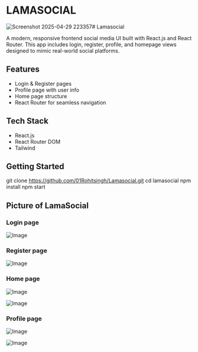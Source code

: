 # LAMASOCIAL 
![Screenshot 2025-04-29 223357](https://github.com/user-attachments/assets/fb648d83-2cd0-4979-bee0-314b3c3da257)# Lamasocial 

A modern, responsive frontend social media UI built with React.js and React Router. This app includes login, register, profile, and homepage views designed to mimic real-world social platforms.

## Features
- Login & Register pages
- Profile page with user info
- Home page structure
- React Router for seamless navigation

## Tech Stack
- React.js
- React Router DOM
- Tailwind

## Getting Started
git clone https://github.com/01Rohitsingh/Lamasocial.git
cd lamasocial
npm install
npm start

##  Picture of LamaSocial

### Login page
![Image](https://github.com/user-attachments/assets/e901e9a6-4e9b-4cc3-b77c-47d740b358a3)
### Register page
![Image](https://github.com/user-attachments/assets/cf0cda1c-85c6-4d20-9e09-93283cddb284)
### Home page
![Image](https://github.com/user-attachments/assets/36ae3d21-c8df-4f22-99ff-f83170762ebc)

![Image](https://github.com/user-attachments/assets/891ce55e-1bfc-44bc-ab0d-20bcac2324f9)
 ### Profile page
![Image](https://github.com/user-attachments/assets/f815a10e-c9cc-4222-a16d-99463b424d7a)

![Image](https://github.com/user-attachments/assets/412f0b97-2514-4d8e-afa4-8bd46d4131cd)



 





